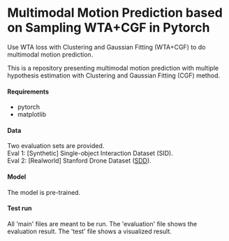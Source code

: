 # Multimodal Motion Prediction based on Sampling WTA+CGF in Pytorch
Use WTA loss with Clustering and Gaussian Fitting (WTA+CGF) to do multimodal motion prediction.

This is a repository presenting multimodal motion prediction with multiple hypothesis estimation with Clustering and Gaussian Fitting (CGF) method.

#### Requirements
- pytorch
- matplotlib 

#### Data
Two evaluation sets are provided. <br />
Eval 1: [Synthetic] Single-object Interaction Dataset (SID). <br />
Eval 2: [Realworld] Stanford Drone Dataset ([SDD](https://cvgl.stanford.edu/projects/uav_data/)).

#### Model
The model is pre-trained.

#### Test run
All 'main' files are meant to be run. The 'evaluation' file shows the evaluation result. The 'test' file shows a visualized result.
